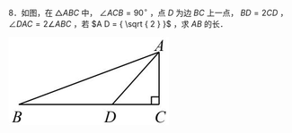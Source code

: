 8．如图，在 $\triangle A B C$ 中， $\angle A C B = 9 0 ^ { \circ }$ ，点 $D$ 为边 $B C$ 上一点， $B D { = } 2 C D$ ， $\angle D A C = 2 \angle A B C$ ，若 $A D = { \sqrt { 2 } }$ ，求 $A B$ 的长．

![](<../../qs_image_DB/专题1-1_一网打尽全等三角形模型_·十个模型（解析版）/426c48c527a92dae2e04d90e9159a18bebc72bb74a9877b9c78b6f8f5167d81e.jpg>)
